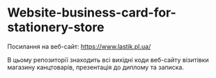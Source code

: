 # Website-business-card-for-stationery-store
Посилання на веб-сайт:
https://www.lastik.pl.ua/

В цьому репозиторії знаходить всі вихідні коди веб-сайту візитівки магазину канцтоварів, презентація до диплому та записка.
